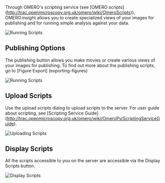 Through OMERO's scripting service (see [OMERO scripts] (http://trac.openmicroscopy.org.uk/omero/wiki/OmeroScripts)), OMERO.insight allows you to create specialized views of your images for publishing and for running simple analysis against your data. 

<img src="images/ScriptingFeatures.png" alt="Running Scripts">

## Publishing Options ##

The publishing button allows you make movies or create various views of your images for publishing. To find out more about the publishing scripts, go to [Figure Export] (exporting-figures) 

<img src="images/PublishingOptions.png" alt="Running Scripts">

## Upload Scripts ##

Use the upload scripts dialog to upload scripts to the server. 
For user guide about scripting, see [Scripting Service Guide] (http://trac.openmicroscopy.org.uk/omero/wiki/OmeroPy/ScriptingServiceGuide).

<img src="images/UploadScripts.png" alt="Uploading Scripts">

## Display Scripts ##

All the scripts accessible to you on the server are accessible via the Display Scripts button.

<img src="images/DisplayScripts.png" alt="Display Scripts">
